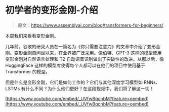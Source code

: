 # 初学者的变形金刚-介绍

> 原文：<https://www.assemblyai.com/blog/transformers-for-beginners/>

本周我们来看看变形金刚。

几年前，谷歌的研究人员在一篇名为《你只需要注意力》的文章中介绍了变形金刚。[变形金刚](https://www.assemblyai.com/blog/fine-tuning-transformers-for-nlp/)自问世以来，在业界被广泛采用。像伯特、GPT-3 这样的模型使用变形金刚对自然语言处理和 T2 自动语音识别做出了突破性的改进。从那以后，像 HuggingFace 这样的模型库使得每个人都可以在他们的项目中使用基于 Transformer 的模型。

但是什么是变形金刚，它们是如何工作的？它们与其他深度学习模型如 RNNs、LSTMs 有什么不同？为什么他们更好？在这段视频中，我们将了解这一切！

[https://www.youtube.com/embed/_UVfwBqcnbM?feature=oembed](https://www.youtube.com/embed/_UVfwBqcnbM?feature=oembed)